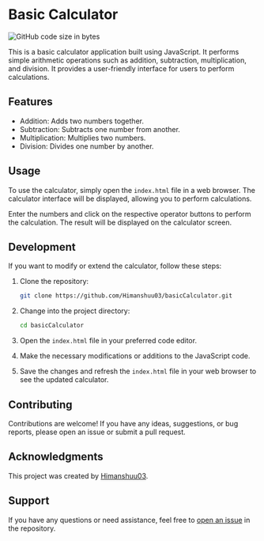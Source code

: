 # Basic Calculator
![GitHub code size in bytes](https://img.shields.io/github/languages/code-size/Himanshuu03/basicCalculator?style=flat-square)

This is a basic calculator application built using JavaScript. It performs simple arithmetic operations such as addition, subtraction, multiplication, and division. It provides a user-friendly interface for users to perform calculations.

## Features

- Addition: Adds two numbers together.
- Subtraction: Subtracts one number from another.
- Multiplication: Multiplies two numbers.
- Division: Divides one number by another.

## Usage

To use the calculator, simply open the `index.html` file in a web browser. The calculator interface will be displayed, allowing you to perform calculations.

Enter the numbers and click on the respective operator buttons to perform the calculation. The result will be displayed on the calculator screen.

## Development

If you want to modify or extend the calculator, follow these steps:

1. Clone the repository:

   ```bash
   git clone https://github.com/Himanshuu03/basicCalculator.git
   ```

2. Change into the project directory:

   ```bash
   cd basicCalculator
   ```

3. Open the `index.html` file in your preferred code editor.

4. Make the necessary modifications or additions to the JavaScript code.

5. Save the changes and refresh the `index.html` file in your web browser to see the updated calculator.

## Contributing

Contributions are welcome! If you have any ideas, suggestions, or bug reports, please open an issue or submit a pull request.

## Acknowledgments

This project was created by [Himanshuu03](https://github.com/Himanshuu03). 

## Support

If you have any questions or need assistance, feel free to [open an issue](https://github.com/Himanshuu03/basicCalculator/issues) in the repository.
